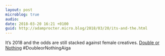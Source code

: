 ```yaml
---
layout: post
microblog: true
audio: 
date: 2018-03-20 16:21 +0100
guid: http://adamprocter.micro.blog/2018/03/20/its-and-the.html
---
```

It’s 2018 and the odds are still stacked against female creatives. [Double or Nothing](https://doubleornothing.aiga.org) #DoubleorNothingAiga
